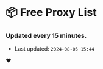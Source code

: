 # :package: Free Proxy List
### Updated every 15 minutes.

- Last updated: `2024-08-05 15:44`

:heart:
